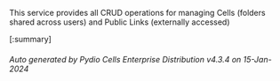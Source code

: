 






This service provides all CRUD operations for managing Cells (folders shared across users) and Public Links (externally accessed)

[:summary]

###### Auto generated by Pydio Cells Enterprise Distribution v4.3.4 on 15-Jan-2024
